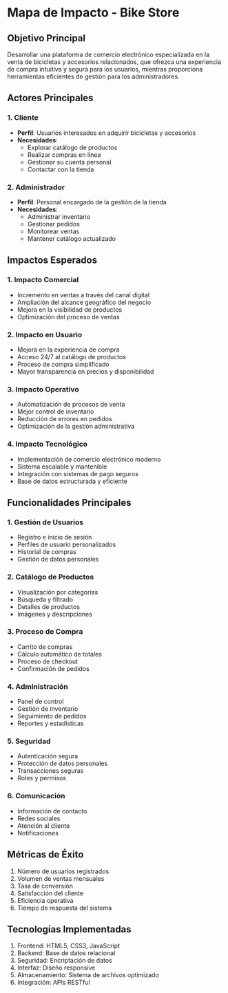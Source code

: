 # Mapa de Impacto - Bike Store

## Objetivo Principal

Desarrollar una plataforma de comercio electrónico especializada en la venta de bicicletas y accesorios relacionados, que ofrezca una experiencia de compra intuitiva y segura para los usuarios, mientras proporciona herramientas eficientes de gestión para los administradores.

## Actores Principales

### 1. Cliente

- **Perfil**: Usuarios interesados en adquirir bicicletas y accesorios
- **Necesidades**:
  - Explorar catálogo de productos
  - Realizar compras en línea
  - Gestionar su cuenta personal
  - Contactar con la tienda

### 2. Administrador

- **Perfil**: Personal encargado de la gestión de la tienda
- **Necesidades**:
  - Administrar inventario
  - Gestionar pedidos
  - Monitorear ventas
  - Mantener catálogo actualizado

## Impactos Esperados

### 1. Impacto Comercial

- Incremento en ventas a través del canal digital
- Ampliación del alcance geográfico del negocio
- Mejora en la visibilidad de productos
- Optimización del proceso de ventas

### 2. Impacto en Usuario

- Mejora en la experiencia de compra
- Acceso 24/7 al catálogo de productos
- Proceso de compra simplificado
- Mayor transparencia en precios y disponibilidad

### 3. Impacto Operativo

- Automatización de procesos de venta
- Mejor control de inventario
- Reducción de errores en pedidos
- Optimización de la gestión administrativa

### 4. Impacto Tecnológico

- Implementación de comercio electrónico moderno
- Sistema escalable y mantenible
- Integración con sistemas de pago seguros
- Base de datos estructurada y eficiente

## Funcionalidades Principales

### 1. Gestión de Usuarios

- Registro e inicio de sesión
- Perfiles de usuario personalizados
- Historial de compras
- Gestión de datos personales

### 2. Catálogo de Productos

- Visualización por categorías
- Búsqueda y filtrado
- Detalles de productos
- Imágenes y descripciones

### 3. Proceso de Compra

- Carrito de compras
- Cálculo automático de totales
- Proceso de checkout
- Confirmación de pedidos

### 4. Administración

- Panel de control
- Gestión de inventario
- Seguimiento de pedidos
- Reportes y estadísticas

### 5. Seguridad

- Autenticación segura
- Protección de datos personales
- Transacciones seguras
- Roles y permisos

### 6. Comunicación

- Información de contacto
- Redes sociales
- Atención al cliente
- Notificaciones

## Métricas de Éxito

1. Número de usuarios registrados
2. Volumen de ventas mensuales
3. Tasa de conversión
4. Satisfacción del cliente
5. Eficiencia operativa
6. Tiempo de respuesta del sistema

## Tecnologías Implementadas

1. Frontend: HTML5, CSS3, JavaScript
2. Backend: Base de datos relacional
3. Seguridad: Encriptación de datos
4. Interfaz: Diseño responsive
5. Almacenamiento: Sistema de archivos optimizado
6. Integración: APIs RESTful
